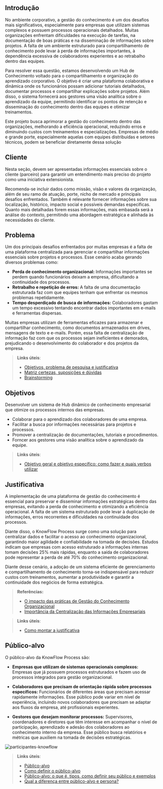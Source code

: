 ## Introdução

No ambiente corporativo, a gestão do conhecimento é um dos desafios mais significativos, especialmente para empresas que utilizam sistemas complexos e possuem processos operacionais detalhados. Muitas organizações enfrentam dificuldades na execução de tarefas, na documentação de boas práticas e na disseminação de informações sobre projetos. A falta de um ambiente estruturado para compartilhamento de conhecimento pode levar à perda de informações importantes, à dependência excessiva de colaboradores experientes e ao retrabalho dentro das equipes.

Para resolver essa questão, estamos desenvolvendo um Hub de Conhecimento voltado para o compartilhamento e organização do aprendizado corporativo. O objetivo é criar uma plataforma colaborativa e dinâmica onde os funcionários possam adicionar tutoriais detalhados, documentar processos e compartilhar explicações sobre projetos. Além disso, o sistema fornecerá aos gestores uma visão analítica sobre o aprendizado da equipe, permitindo identificar os pontos de retenção e disseminação do conhecimento dentro das equipes e otimizar treinamentos.

Este projeto busca aprimorar a gestão do conhecimento dentro das organizações, melhorando a eficiência operacional, reduzindo erros e diminuindo custos com treinamentos e especializações. Empresas de médio e grande porte, especialmente aquelas com equipes distribuídas e setores técnicos, podem se beneficiar diretamente dessa solução


## Cliente 
Nesta seção, devem ser apresentadas informações essenciais sobre o cliente (parceiro) para garantir um entendimento mais preciso do projeto como uma iniciativa extensionista.  

Recomenda-se incluir dados como missão, visão e valores da organização, além de seu ramo de atuação, porte, nicho de mercado e principais desafios enfrentados. Também é relevante fornecer informações sobre sua localização, histórico, impacto social e possíveis demandas específicas. Quanto mais detalhadas forem essas informações, mais embasada será a análise do contexto, permitindo uma abordagem estratégica e alinhada às necessidades do cliente.

## Problema
Um dos principais desafios enfrentados por muitas empresas é a falta de uma plataforma centralizada para gerenciar e compartilhar informações essenciais sobre projetos e processos. Esse cenário acaba gerando diversos problemas como: 

   - **Perda de conhecimento organizacional:** Informações importantes se perdem quando funcionários deixam a empresa, dificultando a continuidade dos processos.
   - **Retrabalho e repetição de erros:** A falta de uma documentação estruturada faz com que equipes tenham que enfrentar os mesmos problemas repetidamente.
   - **Tempo desperdiçado de busca de informações:** Colaboradores gastam um tempo excessivo tentando encontrar dados importantes em e-mails e ferramentas dispersas. 

  Muitas empresas utilizam de ferramentas eficazes para armazenar e compartilhar conhecimento, como documentos armazenados em drives, mensagens de texto e e-mails. Porém, essa falta de centralização de informação faz com que os processos sejam ineficientes e demorados, prejudicando o desenvolvimento do colaborador e dos projetos da empresa. 
  

> **Links úteis**:
> - [Objetivos, problema de pesquisa e justificativa](https://medium.com/@versioparole/objetivos-problema-de-pesquisa-e-justificativa-c98c8233b9c3)
> - [Matriz certezas, suposições e dúvidas](https://medium.com/educa%C3%A7%C3%A3o-fora-da-caixa/matriz-certezas-suposi%C3%A7%C3%B5es-e-d%C3%BAvidas-fa2263633655)
> - [Brainstorming](https://www.euax.com.br/2018/09/brainstorming/)

## Objetivos

Desenvolver um sistema de Hub dinâmico de conhecimento empresarial que otimize os processos internos das empresas. 

- Colaborar para o aprendizado dos colaboradores de uma empresa.
- Facilitar a busca por informações necessárias para projetos e processos.
- Promover a centralização de documentações, tutoriais e procedimentos. 
- Forncer aos gestores uma visão analítica sobre o aprendizado da equipe.  

 
> **Links úteis**:
> - [Objetivo geral e objetivo específico: como fazer e quais verbos utilizar](https://blog.mettzer.com/diferenca-entre-objetivo-geral-e-objetivo-especifico/)

## Justificativa

A implementação de uma plataforma de gestão do conhecimento é essencial para preservar e disseminar informações estratégicas dentro das empresas, evitando a perda de conhecimento e otimizando a eficiência operacional. A falta de um sistema estruturado pode levar à duplicação de informações, erros recorrentes e dificuldades na continuidade dos processos.

Diante disso, o KnowFlow Process surge como uma solução para centralizar dados e facilitar o acesso ao conhecimento organizacional, garantindo maior agilidade e confiabilidade na tomada de decisões. Estudos indicam que empresas com acesso estruturado a informações internas tomam decisões 25% mais rápidas, enquanto a saída de colaboradores pode representar a perda de até 70% do conhecimento organizacional.

Diante desse cenário, a adoção de um sistema eficiente de gerenciamento e compartilhamento de conhecimento torna-se indispensável para reduzir custos com treinamentos, aumentar a produtividade e garantir a continuidade dos negócios de forma estratégica. 

> **Referências:**
> - [O impacto das práticas de Gestão do Conhecimento Organizacional](https://www.scielo.br/j/pci/a/J7PF4bwYsxRx6phDQ6YJS4F/)
> - [Importância da Centralização das Informações Empresariais](<https://www.concur.com.br/blog/article/qual-importancia-da-centralizacao-de-informacoes-e-como-garanti-la>)

> **Links úteis**:
> - [Como montar a justificativa](https://guiadamonografia.com.br/como-montar-justificativa-do-tcc/)

## Público-alvo

O público-alvo da KnowFlow Process são: 

- **Empresas que utilizam de sistemas operacionais complexos:** Empresas que já possuem processos estruturados e fazem uso de processos integrados para gestão organizacional.
  
- **Colaboradores que precisam de orientação rápida sobre processos específicos:** Funcionários de diferentes áreas que precisam acessar rapidamente informações. Esse público pode variar em nível de experiência, incluindo novos colaboradores que precisam se adaptar aos fluxos da empresa, até profissionais experientes.
  
- **Gestores que desejam monitorar processos:** Supervisores, coordenadores e diretores que têm interesse em acompanhar o nível de participação, aprendizado e adesão dos colaboradores ao conhecimento interno da empresa. Esse público busca relatórios e métricas que auxiliem na tomada de decisões estratégicas.

  

![participantes-knowflow](https://github.com/user-attachments/assets/f21d1a7e-9e26-4833-a95b-35d7d4c2e258) 





> **Links úteis**:
> - [Público-alvo](https://blog.hotmart.com/pt-br/publico-alvo/)
> - [Como definir o público-alvo](https://exame.com/pme/5-dicas-essenciais-para-definir-o-publico-alvo-do-seu-negocio/)
> - [Público-alvo: o que é, tipos, como definir seu público e exemplos](https://klickpages.com.br/blog/publico-alvo-o-que-e/)
> - [Qual a diferença entre público-alvo e persona?](https://rockcontent.com/blog/diferenca-publico-alvo-e-persona/)
